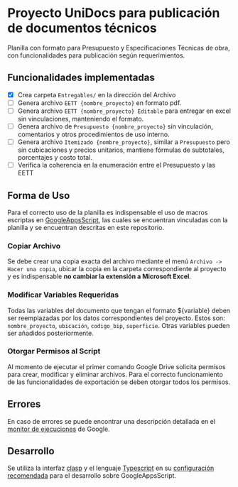 # Proyecto UniDocs para publicación de documentos técnicos

Planilla con formato para Presupuesto y Especificaciones Técnicas de obra, con funcionalidades para publicación según requerimientos.

## Funcionalidades implementadas

- [x] Crea carpeta `Entregables/` en la dirección del Archivo
- [ ] Genera archivo `EETT {nombre_proyecto}` en formato pdf.
- [ ] Genera archivo `EETT {nombre_proyecto} Editable` para entregar en excel sin vinculaciones, manteniendo el formato.
- [ ] Genera archivo de `Presupuesto {nombre_proyecto}` sin vinculación, comentarios y otros procedimientos de uso interno.
- [ ] Genera archivo `Itemizado {nombre_proyecto}`, similar a `Presupuesto` pero sin cubicaciones y precios unitarios, mantiene fórmulas de subtotales, porcentajes y costo total.
- [ ] Verifica la coherencia en la enumeración entre el Presupuesto y las EETT

## Forma de Uso

Para el correcto uso de la planilla es indispensable el uso de macros escriptas en [GoogleAppsScript](https://www.google.com/script/start/), las cuales se encuentran vinculadas con la planilla y se encuentran descritas en este repositorio.

### Copiar Archivo

Se debe crear una copia exacta del archivo mediante el menú `Archivo -> Hacer una copia`, ubicar la copia en la carpeta correspondiente al proyecto y es indispensable **no cambiar la extensión a Microsoft Excel**.

### Modificar Variables Requeridas
Todas las variables del documento que tengan el formato ${variable} deben ser reemplazadas por los datos correspondientes del proyecto. Estos son: `nombre_proyecto`, `ubicación`, `codigo_bip`, `superficie`. Otras variables pueden ser añadidos posteriormente.


### Otorgar Permisos al Script

Al momento de ejecutar el primer comando Google Drive solicita permisos para crear, modificar y eliminar archivos. Para el correcto funcionamiento de las funcionalidades de exportación se deben otorgar todos los permisos.


## Errores

En caso de errores se puede encontrar una descripción detallada en el [monitor de ejecuciones](https://script.google.com/home/executions) de Google.

## Desarrollo

Se utiliza la interfaz [clasp](https://developers.google.com/apps-script/guides/clasp) y el lenguaje [Typescript](https://www.typescriptlang.org/) en su [configuración recomendada](https://developers.google.com/apps-script/guides/typescript) para el desarrollo sobre GoogleAppsScript.
